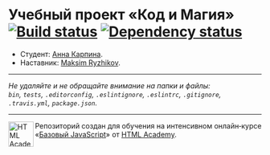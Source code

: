 # Учебный проект «Код и Магия» [![Build status][travis-image]][travis-url] [![Dependency status][dependency-image]][dependency-url]

* Студент: [Анна Карпина](https://up.htmlacademy.ru/javascript/8/user/116358).
* Наставник: [Maksim Ryzhikov](https://htmlacademy.ru/profile/id118448).

---

_Не удаляйте и не обращайте внимание на папки и файлы:_<br>
_`bin`, `tests`, `.editorconfig`, `.eslintignore`, `.eslintrc`, `.gitignore`, `.travis.yml`, `package.json`._

---

<a href="https://htmlacademy.ru/intensive/javascript"><img align="left" width="50" height="50" title="HTML Academy" src="https://up.htmlacademy.ru/static/img/intensive/javascript/logo-for-github.svg"></a>

Репозиторий создан для обучения на интенсивном онлайн‑курсе «[Базовый JavaScript](https://htmlacademy.ru/intensive/javascript)» от [HTML Academy](https://htmlacademy.ru).

[travis-image]: https://travis-ci.org/htmlacademy-javascript/116358-code-and-magick.svg?branch=master
[travis-url]: https://travis-ci.org/htmlacademy-javascript/116358-code-and-magick
[dependency-image]: https://david-dm.org/htmlacademy-javascript/116358-code-and-magick.svg?style=flat-square
[dependency-url]: https://david-dm.org/htmlacademy-javascript/116358-code-and-magick
